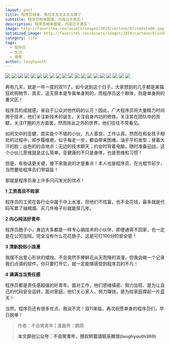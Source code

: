 ```yaml
---
layout: post
title: 程序员相亲，真的太太太太太太难了
subtitle: 程序员相亲图鉴，内容过于真实！
description: 程序员相亲图鉴，内容过于真实！
image: http://favorites.ren/assets/images/2019/cartoon/blinddate00.jpg
optimized_image: http://favorites.ren/assets/images/2019/cartoon/blinddate00.jpg
category: life
tags:
  - 程序员
  - 生活
  - 情感
author: laughyouth
---
```


![](http://favorites.ren/assets/images/2019/cartoon/blinddate01.jpeg)
![](http://favorites.ren/assets/images/2019/cartoon/blinddate02.jpeg)
![](http://favorites.ren/assets/images/2019/cartoon/blinddate03.jpeg)
![](http://favorites.ren/assets/images/2019/cartoon/blinddate04.jpeg)
![](http://favorites.ren/assets/images/2019/cartoon/blinddate05.jpeg)
![](http://favorites.ren/assets/images/2019/cartoon/blinddate06.jpeg)
![](http://favorites.ren/assets/images/2019/cartoon/blinddate07.jpeg)
![](http://favorites.ren/assets/images/2019/cartoon/blinddate08.jpeg)
![](http://favorites.ren/assets/images/2019/cartoon/blinddate09.jpeg)
![](http://favorites.ren/assets/images/2019/cartoon/blinddate10.jpeg)
![](http://favorites.ren/assets/images/2019/cartoon/blinddate11.jpeg)
![](http://favorites.ren/assets/images/2019/cartoon/blinddate12.jpeg)
![](http://favorites.ren/assets/images/2019/cartoon/blinddate13.jpeg)
![](http://favorites.ren/assets/images/2019/cartoon/blinddate14.jpeg)
![](http://favorites.ren/assets/images/2019/cartoon/blinddate15.jpeg)
![](http://favorites.ren/assets/images/2019/cartoon/blinddate16.jpeg)
![](http://favorites.ren/assets/images/2019/cartoon/blinddate17.jpeg)
![](http://favorites.ren/assets/images/2019/cartoon/blinddate18.jpeg)
![](http://favorites.ren/assets/images/2019/cartoon/blinddate19.jpeg)
![](http://favorites.ren/assets/images/2019/cartoon/blinddate20.jpeg)

再有几天，就是一年一度的双11了。如今说到这个日子，大家想到的几乎都是某猫狂欢购物节，其实，这天原本是专属单身狗的，而程序员这个群体，则是单身狗的重灾区！

程序员的成就感，来自于公众对他代码的认可！因此，广大程序员将大量精力时间用于技术，他们关注新技术的诞生，关注自身内功的修炼，关注其在团队中的贡献，关注IT圈的方方面面，然而除此之外的世界，他们往往不常看见。

如同文中的亚健，其实是个不错的小伙，为人善良，工作认真。然而在和女孩子相处的过程中，却步履维艰，似乎每走一步，都会带来困难。油乎乎的发型；冒着大汗的脸；出色的约会地点；无边的技术聊天；约会时背着电脑，随时准备迎战，这个小伙儿思维就是这么简单。亚健康的不只是身体，也是思维和习惯！

但是，有些话更关键，接下来我说的才是重点！本人也是程序员，在光棍节前夕，当然要给程序员们带袋盐！

那就是程序员身上许多闪闪发光的优点！

**1 工资高且不败家**

程序员的工资在各行业中属于中上水准，但他们不炫富，也不会花钱，最多就是代码写累了抽根烟、买几件格子衫就能穿几年。

**2 内心纯洁好青年**

程序员圈子小，身边大多都是一样专心搞技术的小伙伴，即便通宵不回家，也一定是在公司加班。完全没有什么花花肠子，这是可打100分的安全感！

**3 清新脱俗小浪漫**

我摆不出爱心形状的蜡烛、不会突然手捧鲜花从天而降的浪漫，但我会做一个记录我们点滴的软件，你只要打开它，就一定能够感受到程序员的不凡！

**4 满满当当责任感**

程序员都是责任感超强的好青年。面对工作，他们思维缜密、努力加班、是为让自己的代码安全运转。面对家庭，他们关心家人，努力赚钱，是为给家庭撑起一片蓝天！

当然，程序员还有很多优点，我说不完！双11来临，再次祝愿单身的程序员们，早日脱单！

>作者：不会笑青年 | 漫画师：鹦鹉
>
>**本文原创公众号：不会笑青年，授权转载请联系微信(laughyouth369)**
